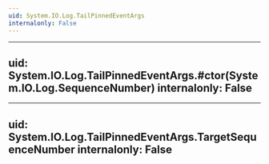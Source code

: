 ```yaml
---
uid: System.IO.Log.TailPinnedEventArgs
internalonly: False
---
```


---
uid: System.IO.Log.TailPinnedEventArgs.#ctor(System.IO.Log.SequenceNumber)
internalonly: False
---

---
uid: System.IO.Log.TailPinnedEventArgs.TargetSequenceNumber
internalonly: False
---
